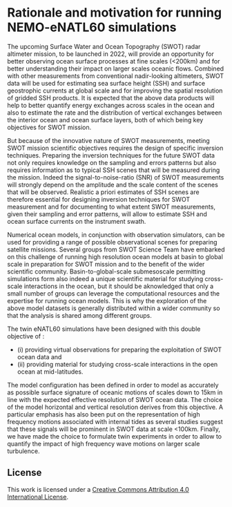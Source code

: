 # Rationale and motivation for running NEMO-eNATL60 simulations

The upcoming Surface Water and Ocean Topography (SWOT) radar altimeter mission, to be launched in 2022, will provide an opportunity for better observing ocean surface processes at fine scales (<200km) and for better understanding their impact on larger scales oceanic flows. Combined with other measurements from conventional nadir-looking altimeters, SWOT data will be used for estimating sea surface height (SSH) and surface geostrophic currents at global scale and for improving the spatial resolution of gridded SSH products. It is expected that the above data products will help to better quantify energy exchanges across scales in the ocean and also to estimate the rate and the distribution of vertical exchanges between the interior ocean and ocean surface layers, both of which being key objectives for SWOT mission.

But because of the innovative nature of SWOT measurements, meeting SWOT mission scientific objectives requires the design of specific inversion techniques. Preparing the inversion techniques for the future SWOT data not only requires knowledge on the sampling and errors patterns but also requires information as to typical SSH scenes that will be measured during the mission. Indeed the signal-to-noise-ratio (SNR) of SWOT measurements will strongly depend on the amplitude and the scale content of the scenes that will be observed. Realistic a priori estimates of SSH scenes are therefore essential for designing inversion techniques for SWOT measurement and for documenting to what extent SWOT measurements, given their sampling and error patterns, will allow to estimate SSH and ocean surface currents on the instrument swath. 

Numerical ocean models, in conjunction with observation simulators, can be used for providing a range of possible observational scenes for preparing satellite missions. Several groups from SWOT Science Team have embarked on this challenge of running high resolution ocean models at basin to global scale in preparation for SWOT mission and to the benefit of the wider scientific community. Basin-to-global-scale submesoscale permitting simulations form also indeed a unique scientific material for studying cross-scale interactions in the ocean, but it should be aknowledged that only a small number of groups can leverage the computational resources and the expertise for running ocean models. This is why the exploration of the above model datasets is generally distributed within a wider community so that the analysis is shared among different groups.

The twin eNATL60 simulations have been designed with this double objective of : 
 - (i) providing virtual observations for preparing the exploitation of SWOT ocean data and 
 - (ii) providing material for studying cross-scale interactions in the open ocean at mid-latitudes. 

The model configuration has been defined in order to model as accurately as possible surface signature of oceanic motions of scales down to 15km in line with the expected effective resolution of SWOT ocean data. The choice of the model horizontal and vertical resolution derives from this objective. A particular emphasis has also been put on the representation of high frequency motions associated with internal tides as several studies suggest that these signals will be prominent in SWOT data at scale <100km. Finally, we have made the choice to formulate twin experiments in order to allow to quantify the impact of high frequency wave motions on larger scale turbulence. 



## License
This work is licensed under a <a rel="license" href="http://creativecommons.org/licenses/by/4.0/">Creative Commons Attribution 4.0 International License</a>.
